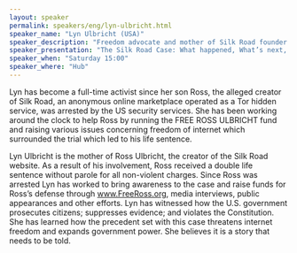 ```yaml
---
layout: speaker
permalink: speakers/eng/lyn-ulbricht.html
speaker_name: "Lyn Ulbricht (USA)"
speaker_description: "Freedom advocate and mother of Silk Road founder Ross Ulbricht"
speaker_presentation: "The Silk Road Case: What happened, What’s next, Why it Matters"
speaker_when: "Saturday 15:00"
speaker_where: "Hub"
---
```


Lyn has become a full-time activist since her son Ross, the alleged creator of Silk Road, an anonymous online marketplace operated as a Tor hidden service, was arrested by the US security services. She has been working around the clock to help Ross by running the FREE ROSS ULBRICHT fund and raising various issues concerning freedom of internet which surrounded the trial which led to his life sentence.

Lyn Ulbricht is the mother of Ross Ulbricht, the creator of the Silk Road website. As a result of his involvement, Ross received a double life sentence without parole for all non-violent charges. Since Ross was arrested Lyn has worked to bring awareness to the case and raise funds for Ross’s defense through www.FreeRoss.org, media interviews, public appearances and other efforts. Lyn has witnessed how the U.S. government prosecutes citizens; suppresses evidence; and violates the Constitution. She has learned how the precedent set with this case threatens internet freedom and expands government power. She believes it is a story that needs to be told.
